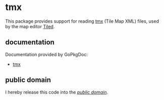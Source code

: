 tmx
===

This package provides support for reading [tmx][] (Tile Map XML) files, used by
the map editor [Tiled][].

[tmx]: https://github.com/bjorn/tiled/wiki/TMX-Map-Format
[Tiled]: https://github.com/bjorn/tiled/

documentation
-------------

Documentation provided by GoPkgDoc:

   - [tmx][]

[tmx]: http://go.pkgdoc.org/github.com/mewmew/tmx

public domain
-------------

I hereby release this code into the *[public domain][]*.

[public domain]: https://creativecommons.org/publicdomain/zero/1.0/
